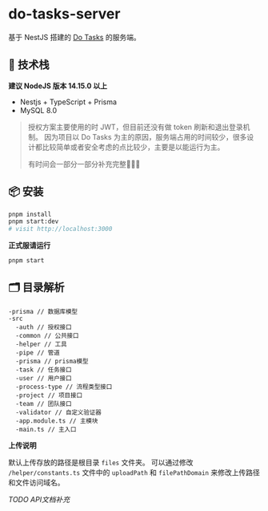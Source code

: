 # do-tasks-server

基于 NestJS 搭建的 [Do Tasks](https://github.com/leezhian/do-tasks) 的服务端。



## 🔨 技术栈

**建议 NodeJS 版本 14.15.0 以上**

- Nestjs + TypeScript + Prisma
- MySQL 8.0



> 授权方案主要使用的时 JWT，但目前还没有做 token 刷新和退出登录机制。
> 因为项目以 Do Tasks 为主的原因，服务端占用的时间较少，很多设计都比较简单或者安全考虑的点比较少，主要是以能运行为主。
>
> 有时间会一部分一部分补充完整🧑🏻‍💻



## 📦 安装

```bash
pnpm install
pnpm start:dev
# visit http://localhost:3000
```



**正式服请运行**

```bash
pnpm start
```



## 🗂 目录解析

```
-prisma // 数据库模型
-src
  -auth // 授权接口
  -common // 公共接口
  -helper // 工具
  -pipe // 管道
  -prisma // prisma模型
  -task // 任务接口
  -user // 用户接口
  -process-type // 流程类型接口
  -project // 项目接口
  -team // 团队接口
  -validator // 自定义验证器
  -app.module.ts // 主模块
  -main.ts // 主入口
```


**上传说明**

默认上传存放的路径是根目录 `files` 文件夹。
可以通过修改 `/helper/constants.ts` 文件中的 `uploadPath` 和 `filePathDomain` 来修改上传路径和文件访问域名。


*TODO API文档补充*
